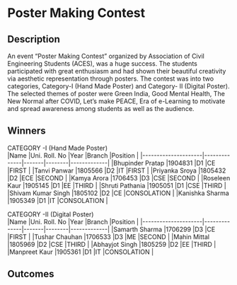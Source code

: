# Poster Making Contest

## Description

An event “Poster Making Contest” organized by Association of Civil Engineering Students (ACES), was a huge success. The students participated with great enthusiasm and had shown their beautiful creativity via aesthetic representation through posters. The contest was into two categories, Category-I (Hand Made Poster) and Category- II (Digital Poster). The selected themes of poster were Green India, Good Mental Health, The New Normal after COVID, Let’s make PEACE, Era of e-Learning to motivate and spread awareness among students as well as the audience. 


## Winners
CATEGORY -I (Hand Made Poster)                                     
|Name                 |Uni. Roll. No |Year   |Branch  |Position     |
|---------------------|--------------|-------|--------|-------------|
|Bhupinder Pratap     |1904831       |D1     |CE      |FIRST        |
|Tanvi Panwar         |1805566       |D2     |IT      |FIRST        |
|Priyanka Sroya       |1805432       |D2     |ECE     |SECOND       |
|Kamya Arora          |1706453       |D3     |CSE     |SECOND       |
|Roseleen Kaur        |1905145       |D1     |EE      |THIRD        |
|Shruti Pathania      |1905051       |D1     |CSE     |THIRD        |
|Shivam Kumar Singh   |1805102       |D2     |CE      |CONSOLATION  |
|Kanishka Sharma      |1905349       |D1     |IT      |CONSOLATION  |


CATEGORY -II (Digital Poster)                                      
|Name                  |Uni. Roll. No |Year   |Branch  |Position     |
|---------------------|--------------|-------|--------|-------------|
|Samarth Sharma       |1706299       |D3     |CE      |FIRST        |
|Tushar Chauhan       |1706533       |D3     |ME      |SECOND       |
|Mahin Mittal         |1805969       |D2     |CSE     |THIRD        |
|Abhayjot Singh       |1805259       |D2     |EE      |THIRD        |
|Manpreet Kaur        |1905361       |D1     |IT      |CONSOLATION  |

## Outcomes
